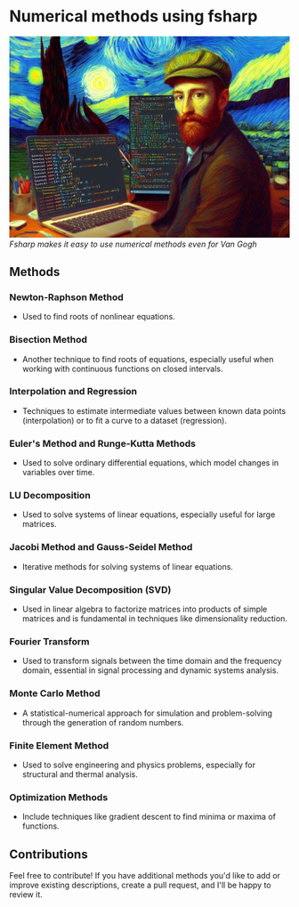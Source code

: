 # Numerical methods using fsharp

![VG using F#](./img/VG.jpeg)
_Fsharp makes it easy to use numerical methods even for Van Gogh_

## Methods

### Newton-Raphson Method

- Used to find roots of nonlinear equations.

### Bisection Method

- Another technique to find roots of equations, especially useful when working with continuous functions on closed intervals.

### Interpolation and Regression

- Techniques to estimate intermediate values between known data points (interpolation) or to fit a curve to a dataset (regression).

### Euler's Method and Runge-Kutta Methods

- Used to solve ordinary differential equations, which model changes in variables over time.

### LU Decomposition

- Used to solve systems of linear equations, especially useful for large matrices.

### Jacobi Method and Gauss-Seidel Method

- Iterative methods for solving systems of linear equations.

### Singular Value Decomposition (SVD)

- Used in linear algebra to factorize matrices into products of simple matrices and is fundamental in techniques like dimensionality reduction.

### Fourier Transform

- Used to transform signals between the time domain and the frequency domain, essential in signal processing and dynamic systems analysis.

### Monte Carlo Method

- A statistical-numerical approach for simulation and problem-solving through the generation of random numbers.

### Finite Element Method

- Used to solve engineering and physics problems, especially for structural and thermal analysis.

### Optimization Methods

- Include techniques like gradient descent to find minima or maxima of functions.

## Contributions

Feel free to contribute! If you have additional methods you'd like to add or improve existing descriptions, create a pull request, and I'll be happy to review it.
